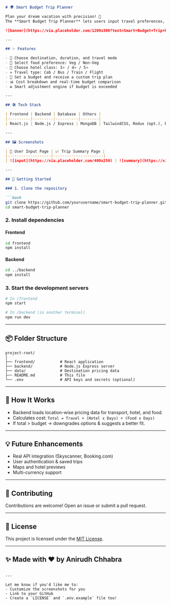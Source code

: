 

````markdown
# 🌍 Smart Budget Trip Planner

Plan your dream vacation with precision! 🚀  
The **Smart Budget Trip Planner** lets users input travel preferences, duration, and budget to generate a custom itinerary — complete with cost breakdowns and smart suggestions.  

![banner](https://via.placeholder.com/1200x300?text=Smart+Budget+Trip+Planner)

---

## ✨ Features

- 🧭 Choose destination, duration, and travel mode
- 🍱 Select food preference: Veg / Non-Veg
- 🏨 Choose hotel class: 3⭐ / 4⭐ / 5⭐
- ✈️ Travel type: Cab / Bus / Train / Flight
- 💸 Set a budget and receive a custom trip plan
- 📊 Cost breakdown and real-time budget comparison
- ♻️ Smart adjustment engine if budget is exceeded

---

## 🛠️ Tech Stack

| Frontend | Backend | Database | Others |
|----------|---------|----------|--------|
| React.js | Node.js / Express | MongoDB | TailwindCSS, Redux (opt.), REST API |

---

## 🖼️ Screenshots

| 📝 User Input Page | 📈 Trip Summary Page |
|-------------------|----------------------|
| ![input](https://via.placeholder.com/400x250) | ![summary](https://via.placeholder.com/400x250) |

---

## 🚀 Getting Started

### 1. Clone the repository

```bash
git clone https://github.com/yourusername/smart-budget-trip-planner.git
cd smart-budget-trip-planner
````

### 2. Install dependencies

#### Frontend

```bash
cd frontend
npm install
```

#### Backend

```bash
cd ../backend
npm install
```

### 3. Start the development servers

```bash
# In /frontend
npm start

# In /backend (in another terminal)
npm run dev
```

---

## 📦 Folder Structure

```
project-root/
│
├── frontend/           # React application
├── backend/            # Node.js Express server
├── data/               # Destination pricing data
├── README.md           # This file
└── .env                # API keys and secrets (optional)
```

---

## 📌 How It Works

* Backend loads location-wise pricing data for transport, hotel, and food.
* Calculates cost:
  `Total = Travel + (Hotel x Days) + (Food x Days)`
* If total > budget → downgrades options & suggests a better fit.

---

## 💡 Future Enhancements

* Real API integration (Skyscanner, Booking.com)
* User authentication & saved trips
* Maps and hotel previews
* Multi-currency support

---

## 🙌 Contributing

Contributions are welcome! Open an issue or submit a pull request.

---

## 📃 License

This project is licensed under the [MIT License](LICENSE).

---

## ✨ Made with ❤️ by Anirudh Chhabra

```

---

Let me know if you'd like me to:
- Customize the screenshots for you
- Link to your GitHub
- Create a `LICENSE` and `.env.example` file too!
```
